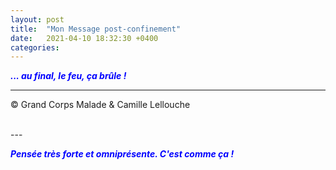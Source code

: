 ```yaml
---
layout: post
title:  "Mon Message post-confinement"
date:   2021-04-10 18:32:30 +0400
categories: 
---
```



<span style="color: blue">***... au final, le feu, ça brûle !***</span>
<br/>


---
&copy;  Grand Corps Malade & Camille Lellouche

<br>
---

<span style="color: blue">***Pensée très forte et omniprésente. C'est comme ça !***</span>
  